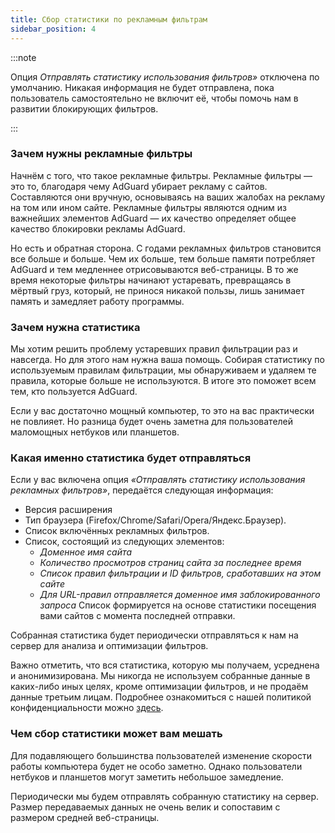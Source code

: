 ```yaml
---
title: Сбор статистики по рекламным фильтрам
sidebar_position: 4
---
```


:::note

Опция *‎Отправлять статистику использования фильтров»* отключена по умолчанию. Никакая информация не будет отправлена, пока пользователь самостоятельно не включит её, чтобы помочь нам в развитии блокирующих фильтров.

:::

### Зачем нужны рекламные фильтры

Начнём с того, что такое рекламные фильтры. Рекламные фильтры — это то, благодаря чему AdGuard убирает рекламу с сайтов. Составляются они вручную, основываясь на ваших жалобах на рекламу на том или ином сайте. Рекламные фильтры являются одним из важнейших элементов AdGuard — их качество определяет общее качество блокировки рекламы AdGuard.

Но есть и обратная сторона. С годами рекламных фильтров становится все больше и больше. Чем их больше, тем больше памяти потребляет AdGuard и тем медленнее отрисовываются веб-страницы. В то же время некоторые фильтры начинают устаревать, превращаясь в мёртвый груз, который, не принося никакой пользы, лишь занимает память и замедляет работу программы.

### Зачем нужна статистика

Мы хотим решить проблему устаревших правил фильтрации раз и навсегда. Но для этого нам нужна ваша помощь. Собирая статистику по используемым правилам фильтрации, мы обнаруживаем и удаляем те правила, которые больше не используются. В итоге это поможет всем тем, кто пользуется AdGuard.

Если у вас достаточно мощный компьютер, то это на вас практически не повлияет. Но разница будет очень заметна для пользователей маломощных нетбуков или планшетов.

### Какая именно статистика будет отправляться

Если у вас включена опция *«Отправлять статистику использования рекламных фильтров»*, передаётся следующая информация:

* Версия расширения
* Тип браузера (Firefox/Chrome/Safari/Opera/Яндекс.Браузер).
* Список включённых рекламных фильтров.
* Список, состоящий из следующих элементов:
  * *Доменное имя сайта*
  * *Количество просмотров страниц сайта за последнее время*
  * *Список правил фильтрации и ID фильтров, сработавших на этом сайте*
  * *Для URL-правил отправляется доменное имя заблокированного запроса* Список формируется на основе статистики посещения вами сайтов с момента последней отправки.

Собранная статистика будет периодически отправляться к нам на сервер для анализа и оптимизации фильтров.

Важно отметить, что вся статистика, которую мы получаем, усреднена и анонимизирована. Мы никогда не используем собранные данные в каких-либо иных целях, кроме оптимизации фильтров, и не продаём данные третьим лицам. Подробнее ознакомиться с нашей политикой конфиденциальности можно [здесь](https://adguard.com/privacy.html).

### Чем сбор статистики может вам мешать

Для подавляющего большинства пользователей изменение скорости работы компьютера будет не особо заметно. Однако пользователи нетбуков и планшетов могут заметить небольшое замедление.

Периодически мы будем отправлять собранную статистику на сервер. Размер передаваемых данных не очень велик и сопоставим с размером средней веб-страницы.
